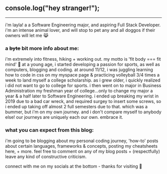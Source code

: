 
## console.log("hey stranger!"); 
___
i'm layla! a a Software Engineering major, and aspiring Full Stack Developer. i'm an intense animal lover, and will stop to pet any and all doggos if their owners will let me 😹 

### a ~~byte~~ bit more info about me:
i'm extremely into fitness, hiking + working out. my motto is 'fit body === fit mind' 🧡 at a young age, i started developing a passion for sports, as well as computers, blogging and coding. at around 11/12, i was juggling learning how to code in css on my myspace page & practicing volleyball 3/4 times a week to land myself a college scholarship. as i grew older, i quickly realized i did not want to go to college for sports. i then went on to major in Business Administration my freshman year of college...only to change my major a year & a half later to Software Engineering. 
i ended up breaking my wrist in 2019 due to a bad car wreck, and required surgey to insert some screws, so i ended up taking off almost 2 full semesters due to that. which was a bummer, but i'm on my own journey. and i don't compare myself to anybody else! our journeys are uniquely each our own. embrace it.

### what you can expect from this blog:

i'm going to be blogging about my personal coding journey, 'how-to' posts about certain languages, frameworks & concepts, posting my cheatsheets here, + more. feel free to comment on any of my blog posts + (respectfully) leave any kind of constructive criticism. 

connect with me on my socials at the bottom - thanks for visiting 🧡
